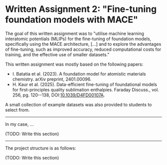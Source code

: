 # Written Assignment 2: "Fine-tuning foundation models with MACE"

The goal of this written assignment was to "utilise machine learning interatomic potentials (MLIPs) for the fine-tuning of foundation models, specifically using the MACE architecture, [...] and to explore the advantages of fine-tuning, such as improved accuracy, reduced computational costs for training, and the effective use of smaller datasets."

This written assignment was mostly based on the following papers:

- I. Batatia et al. (2023). A foundation model for atomistic materials chemistry. arXiv preprint, 2401.00096.
- H. Kaur et al. (2025). Data-efficient fine-tuning of foundational models for first-principles quality sublimation enthalpies. Faraday Discuss., vol. 256, pg. 120--138, DOI:[10.1039/D4FD00107A](https://doi.org/10.1039/D4FD00107A).

A small collection of example datasets was also provided to students to select from.


---

In my case, ...

(TODO: Write this section)


---

The project structure is as follows:

(TODO: Write this section)

